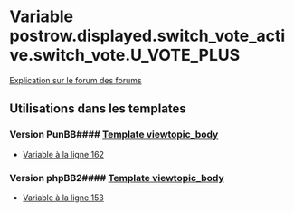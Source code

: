 # Variable postrow.displayed.switch_vote_active.switch_vote.U_VOTE_PLUS
[Explication sur le forum des forums](http://forum.forumactif.com/t294113-listing-des-variables#postrow.displayed.switch_vote_active.switch_vote.U_VOTE_PLUS)
## Utilisations dans les templates
### Version PunBB#### [Template viewtopic_body](punbb/viewtopic_body.md)
* [Variable à la ligne 162](../punbb/viewtopic_body.tpl#L162)
### Version phpBB2#### [Template viewtopic_body](subsilver/viewtopic_body.md)
* [Variable à la ligne 153](../subsilver/viewtopic_body.tpl#L153)